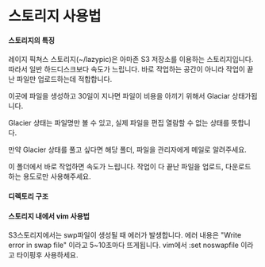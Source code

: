 # 스토리지 사용법

#### 스토리지의 특징
레이지 픽쳐스 스토리지(~/lazypic)은 아마존 S3 저장소를 이용하는 스토리지입니다.
따라서 일반 하드디스크보다 속도가 느립니다.
바로 작업하는 공간이 아니라 작업이 끝난 파일만 업로드하는데 적합합니다.

이곳에 파일을 생성하고 30일이 지나면 파일이 비용을 아끼기 위해서
Glaciar 상태가됩니다.

Glacier 상태는 파일명만 볼 수 있고,
실제 파일을 편집 열람할 수 없는 상태를 뜻합니다.

만약 Glacier 상태를 풀고 싶다면 해당 폴더, 파일을
관리자에게 메일로 알려주세요.

이 폴더에서 바로 작업하면 속도가 느립니다.
작업이 다 끝난 파일을 업로드, 다운로드 하는 용도로만 사용해주세요.

#### 디렉토리 구조

#### 스토리지 내에서 vim 사용법
S3스토리지에서는 swp파일이 생성될 때 에러가 발생합니다.
에러 내용은 "Write error in swap file" 이라고 5~10초마다 뜨게됩니다.
vim에서 :set noswapfile 이라고 타이핑후 사용하세요.


